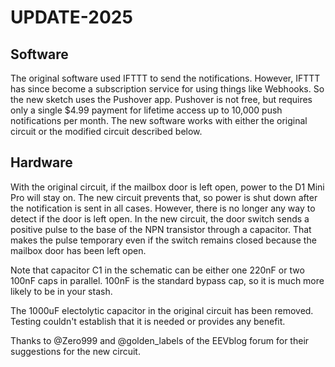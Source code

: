 #  UPDATE-2025


##  Software

The original software used IFTTT to send the notifications.  However, IFTTT has since become a subscription service for using things like Webhooks.  So the new sketch uses the Pushover app.  Pushover is not free, but requires only a single $4.99 payment for lifetime access up to 10,000 push notifications per month.  The new software works with either the original circuit or the modified circuit described below.

##  Hardware

With the original circuit, if the mailbox door is left open, power to the D1 Mini Pro will stay on.  The new circuit prevents that, so power is shut down after the notification is sent in all cases.  However, there is no longer any way to detect if the door is left open.  In the new circuit, the door switch sends a positive pulse to the base of the NPN transistor through a capacitor.  That makes the pulse temporary even if the switch remains closed because the mailbox door has been left open.

Note that capacitor C1 in the schematic can be either one 220nF or two 100nF caps in parallel.  100nF is the standard bypass cap, so it is much more likely to be in your stash.

The 1000uF electolytic capacitor in the original circuit has been removed.  Testing couldn't establish that it is needed or provides any benefit.

Thanks to @Zero999 and @golden_labels of the EEVblog forum for their suggestions for the new circuit.

